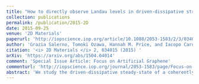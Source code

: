 ```yaml
---
title: "How to directly observe Landau levels in driven-dissipative strained honeycomb lattices"
collection: publications
permalink: /publication/2015-2D
date: 2015-09-25
venue: '2D Materials'
paperurl: 'http://iopscience.iop.org/article/10.1088/2053-1583/2/3/034015'
author: 'Grazia Salerno, Tomoki Ozawa, Hannah M. Price, and Iacopo Carusotto'
citation: '<i> 2D Materials </i> 2, 034015 (2015) '
arXiv: 'https://arxiv.org/abs/1504.04014'
comment: 'Special Issue Article: Focus on Artificial Graphene'
commenturl: 'http://iopscience.iop.org/journal/2053-1583/page/Focus-on-Artificial-Graphene'
abstract: 'We study the driven-dissipative steady-state of a coherently driven Bose field in a honeycomb lattice geometry. In the presence of a suitable spatial modulation of the hopping amplitudes, a valley-dependent artificial magnetic field appears and the low-energy eigenmodes have the form of relativistic Landau levels. We show how the main properties of the Landau levels can be extracted by observing the peaks in the absorption spectrum of the system and the corresponding spatial intensity distribution. Finally, quantitative predictions for realistic lattices based on photonic or microwave technologies are discussed.'
---
```

